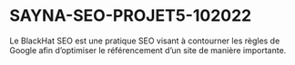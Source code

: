 # SAYNA-SEO-PROJET5-102022
Le BlackHat SEO est une pratique SEO visant à contourner les règles de Google afin d’optimiser le référencement d’un site de manière importante.
